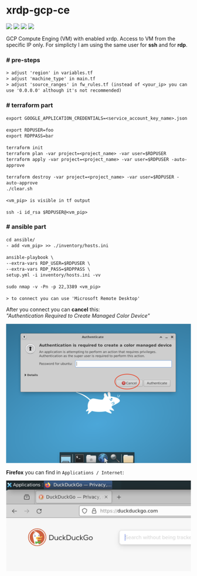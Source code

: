 # xrdp-gcp-ce

![](https://img.shields.io/github/issues/michalswi/xrdp-gcp-ce)
![](https://img.shields.io/github/forks/michalswi/xrdp-gcp-ce)
![](https://img.shields.io/github/stars/michalswi/xrdp-gcp-ce)
![](https://img.shields.io/github/last-commit/michalswi/xrdp-gcp-ce)

GCP Compute Enging (VM) with enabled xrdp. Access to VM from the specific IP only. For simplicty I am using the same user for **ssh** and for **rdp**.

### \# pre-steps
```
> adjust 'region' in variables.tf
> adjust 'machine_type' in main.tf
> adjust 'source_ranges' in fw_rules.tf (instead of <your_ip> you can use '0.0.0.0' although it's not recommended)

```

### \# terraform part

```
export GOOGLE_APPLICATION_CREDENTIALS=<service_account_key_name>.json

export RDPUSER=foo
export RDPPASS=bar

terraform init
terraform plan -var project=<project_name> -var user=$RDPUSER
terraform apply -var project=<project_name> -var user=$RDPUSER -auto-approve

terraform destroy -var project=<project_name> -var user=$RDPUSER -auto-approve
./clear.sh

<vm_pip> is visible in tf output

ssh -i id_rsa $RDPUSER@<vm_pip>
```

### \# ansible part

```
cd ansible/
- add <vm_pip> >> ./inventory/hosts.ini

ansible-playbook \
--extra-vars RDP_USER=$RDPUSER \
--extra-vars RDP_PASS=$RDPPASS \
setup.yml -i inventory/hosts.ini -vv

sudo nmap -v -Pn -p 22,3389 <vm_pip>

> to connect you can use 'Microsoft Remote Desktop'
```

After you connect you can **cancel** this:  
*"Authentication Required to Create Managed Color Device"*

![auth](./img/auth.png)

**Firefox** you can find in `Applications / Internet`:

![fx](./img/firefox.png)
